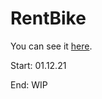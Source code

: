 # RentBike

You can see it [here](https://askashin.github.io/rent_bike/).


Start: 01.12.21

End: WIP
